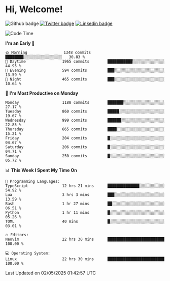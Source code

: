   # Hi, Welcome!
  ![Github badge](https://img.shields.io/github/followers/kraken-afk.svg?style=social&label=Follow&maxAge=2592000)
  [![Twitter badge](https://img.shields.io/badge/-Twitter-00acee?style=flat-square&logo=Twitter&logoColor=white)](https://twitter.com/trshppl)
  [![Linkedin badge](https://img.shields.io/badge/LinkedIn-0077B5?style=flat-square&logo=linkedin&logoColor=white)](https://www.linkedin.com/in/noveanrer)
<!--START_SECTION:waka-->
![Code Time](http://img.shields.io/badge/Code%20Time-909%20hrs%2017%20mins-blue)

**I'm an Early 🐤** 

```text
🌞 Morning                1348 commits        ████████░░░░░░░░░░░░░░░░░   30.83 % 
🌆 Daytime                1965 commits        ███████████░░░░░░░░░░░░░░   44.95 % 
🌃 Evening                594 commits         ███░░░░░░░░░░░░░░░░░░░░░░   13.59 % 
🌙 Night                  465 commits         ███░░░░░░░░░░░░░░░░░░░░░░   10.64 % 
```
📅 **I'm Most Productive on Monday** 

```text
Monday                   1188 commits        ███████░░░░░░░░░░░░░░░░░░   27.17 % 
Tuesday                  860 commits         █████░░░░░░░░░░░░░░░░░░░░   19.67 % 
Wednesday                999 commits         ██████░░░░░░░░░░░░░░░░░░░   22.85 % 
Thursday                 665 commits         ████░░░░░░░░░░░░░░░░░░░░░   15.21 % 
Friday                   204 commits         █░░░░░░░░░░░░░░░░░░░░░░░░   04.67 % 
Saturday                 206 commits         █░░░░░░░░░░░░░░░░░░░░░░░░   04.71 % 
Sunday                   250 commits         █░░░░░░░░░░░░░░░░░░░░░░░░   05.72 % 
```


📊 **This Week I Spent My Time On** 

```text
💬 Programming Languages: 
TypeScript               12 hrs 21 mins      ██████████████░░░░░░░░░░░   54.92 % 
Lua                      3 hrs 3 mins        ███░░░░░░░░░░░░░░░░░░░░░░   13.59 % 
Bash                     1 hr 27 mins        ██░░░░░░░░░░░░░░░░░░░░░░░   06.51 % 
Python                   1 hr 11 mins        █░░░░░░░░░░░░░░░░░░░░░░░░   05.26 % 
TOML                     40 mins             █░░░░░░░░░░░░░░░░░░░░░░░░   03.01 % 

🔥 Editors: 
Neovim                   22 hrs 30 mins      █████████████████████████   100.00 % 

💻 Operating System: 
Linux                    22 hrs 30 mins      █████████████████████████   100.00 % 
```


 Last Updated on 02/05/2025 01:42:57 UTC
<!--END_SECTION:waka-->